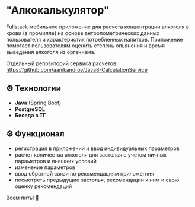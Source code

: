 # "Алкокалькулятор"

Fullstack мобильное приложение для расчета концентрации алкоголя в крови (в промилле) на основе антропометрических данных пользователя и характеристик потребленных напитков. Приложение помогает пользователям оценить степень опьянения и время выведения алкоголя из организма.

Отдельный репозиторий сервиса расчётов: 
https://github.com/aanikandrov/Java8-CalculationService

## ⚙️ Технологии
- **Java** (Spring Boot)
- **PostgreSQL**
- **Беседа в ТГ**

## ⚙️ Функционал
- регистрация в приложении и ввод индивидуальных параметров
- расчет количества алкоголя для застолья с учетом личных параметров и внешних условий
- изменение параметров
- ввод обратной связи по рекомендациям приложегния
- посмотреть предыдущие застолья, рекомендации к ним и свою оценку рекомендаций

Всем пить! 🍻
